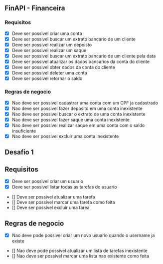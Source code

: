 ## FinAPI - Financeira

### Requisitos

- [X] Deve ser possivel criar uma conta
- [X] Deve ser possivel buscar um extrato bancario de um cliente
- [X] Deve ser possivel realizar um depoisto
- [X] Deve ser possivel realizar um saque
- [X] Deve ser possivel buscar um extrato bancario de um cliente pela data
- [X] Deve ser possivel atualizar os dados bancarios da conta do cliente
- [X] Deve ser possivel obter dados da conta do cliente
- [X] Deve ser possivel deleter uma conta
- [X] Deve ser possivel retornar o saldo

### Regras de negocio

- [X] Nao deve ser possivel cadastrar uma conta com um CPF ja cadastrado
- [X] Nao deve ser possivel fazer deposito em uma conta inexistente
- [X] Nao deve ser possivel buscar o extrato de uma conta inexistente
- [X] Nao deve ser possivel fazer saque uma conta inexistente
- [X] Nao deve ser possivel realizar saque em uma conta com o saldo insuficiente
- [X] Nao deve ser possivel excluir uma conta inexistente

## Desafio 1
## Requisitos

- [X] Deve ser possivel criar um usuario
- [X] Deve ser possivel listar todas as tarefas do usuario
- [] Deve ser possivel atualizar uma tarefa
- [] Deve ser possivel marcar uma tarefa como feita
- [] Deve ser possivel excluir uma tarea
## Regras de negocio

- [X] Nao deve pode possivel criar um novo usuario quando o username ja existe
- []  Nao deve pode possivel atualizar um lista de tarefas inexistente
- []  Nao deve ser possivel marcar uma lista nao existente como feita


